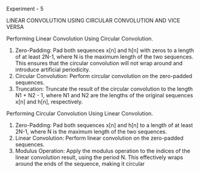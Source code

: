 Experiment - 5

LINEAR CONVOLUTION USING CIRCULAR
CONVOLUTION AND VICE VERSA

Performing Linear Convolution Using Circular Convolution.
1. Zero-Padding:
Pad both sequences x[n] and h[n] with zeros to a length of at least 2N-1, where N is the 
maximum length of the two sequences. This ensures that the circular convolution will not wrap 
around and introduce artificial periodicity.
2. Circular Convolution:
Perform circular convolution on the zero-padded sequences.
3. Truncation:
Truncate the result of the circular convolution to the length N1 + N2 - 1, where N1 and N2 are 
the lengths of the original sequences x[n] and h[n], respectively.

Performing Circular Convolution Using Linear Convolution.
1. Zero-Padding:
Pad both sequences x[n] and h[n] to a length of at least 2N-1, where N is the maximum length 
of the two sequences.
2. Linear Convolution:
Perform linear convolution on the zero-padded sequences.
3. Modulus Operation:
Apply the modulus operation to the indices of the linear convolution result, using the period N. 
This effectively wraps around the ends of the sequence, making it circular
